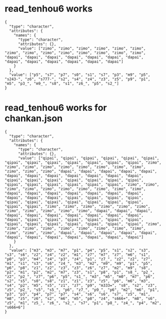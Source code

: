 # read_tenhou6 works

    {
      "type": "character",
      "attributes": {
        "names": {
          "type": "character",
          "attributes": {},
          "value": ["zimo", "zimo", "zimo", "zimo", "zimo", "zimo", "zimo", "zimo", "zimo", "zimo", "zimo", "zimo", "zimo", "zimo", "dapai", "dapai", "dapai", "dapai", "dapai", "dapai", "dapai", "dapai", "dapai", "dapai", "dapai", "dapai", "dapai"]
        }
      },
      "value": ["p5", "s7", "p7", "s0", "s1", "s7", "p3", "m9", "p5", "s243-", "z6", "s777-", "s2", "s4", "z4", "z3", "z5", "p9", "p1", "m5", "p3_", "m9_", "s8", "s1", "z6_", "p5", "s2_"]
    }

# read_tenhou6 works for chankan.json

    {
      "type": "character",
      "attributes": {
        "names": {
          "type": "character",
          "attributes": {},
          "value": ["qipai", "qipai", "qipai", "qipai", "qipai", "qipai", "qipai", "qipai", "qipai", "qipai", "qipai", "qipai", "qipai", "zimo", "zimo", "zimo", "zimo", "zimo", "zimo", "zimo", "zimo", "zimo", "zimo", "zimo", "zimo", "dapai", "dapai", "dapai", "dapai", "dapai", "dapai", "dapai", "dapai", "dapai", "dapai", "dapai", "dapai", "qipai", "qipai", "qipai", "qipai", "qipai", "qipai", "qipai", "qipai", "qipai", "qipai", "qipai", "qipai", "qipai", "zimo", "zimo", "zimo", "zimo", "zimo", "zimo", "zimo", "zimo", "zimo", "zimo", "dapai", "dapai", "dapai", "dapai", "dapai", "dapai", "dapai", "dapai", "dapai", "dapai", "qipai", "qipai", "qipai", "qipai", "qipai", "qipai", "qipai", "qipai", "qipai", "qipai", "qipai", "qipai", "qipai", "zimo", "zimo", "zimo", "zimo", "zimo", "zimo", "zimo", "zimo", "zimo", "zimo", "zimo", "dapai", "dapai", "dapai", "dapai", "dapai", "dapai", "dapai", "dapai", "dapai", "dapai", "dapai", "qipai", "qipai", "qipai", "qipai", "qipai", "qipai", "qipai", "qipai", "qipai", "qipai", "qipai", "qipai", "qipai", "zimo", "zimo", "zimo", "zimo", "zimo", "zimo", "zimo", "zimo", "zimo", "zimo", "zimo", "zimo", "dapai", "dapai", "dapai", "dapai", "dapai", "dapai", "dapai", "dapai", "dapai", "dapai", "dapai", "dapai"]
        }
      },
      "value": ["m3", "m3", "m7", "p1", "p4", "p5", "s1", "s2", "s3", "s3", "s6", "z2", "z4", "z2", "m1", "z7", "m7", "z7", "m6", "s1", "p0", "p3", "m4", "z4", "p3", "z4", "p1", "z7_", "z2", "z2", "z7", "m1", "s1", "s3", "s6", "z4_", "m3", "m2", "m9", "m9", "p1", "p5", "p6", "p8", "z1", "z2", "z3", "z3", "z6", "z7", "m2", "m9", "s8", "p2", "m1", "p2", "m2", "m7", "z3", "s1", "p8", "p1", "s8_", "p2_", "z2", "p2_", "z7", "p6", "p5", "s1_", "m3", "m5", "m0", "m7", "p6", "s2", "s5", "s0", "s8", "z1", "z1", "z3", "z5", "p6", "m6", "m3", "s4", "p2", "m5", "s5", "z1", "z7", "p9", "m333=", "s8", "s2", "z3", "z5", "p2_", "s5", "s5_", "p6", "z7_", "p9_", "p6", "m2", "m6", "p1", "p3", "p3", "p4", "p7", "p7", "s4", "s6", "s6", "s7", "z5", "m1", "m8", "z5", "z6", "s2", "m6", "m5", "p8", "z4", "s666+", "m8", "s6", "z5", "m1", "z5_", "z6_", "s2_", "s7", "p1", "p8_", "z4_", "p4", "m2", "s666+6"]
    }

